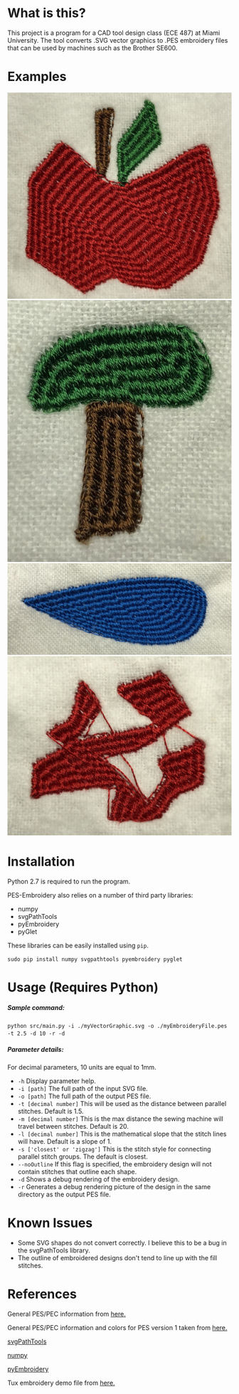 # What is this?

This project is a program for a CAD tool design class (ECE 487) at Miami University. The tool converts .SVG vector graphics to .PES embroidery files that can be used by machines such as the Brother SE600.

# Examples

![Apple](https://github.com/Reenforcements/PES-Embroidery/blob/master/DATA/Results/apple.JPG?raw=true)
![Tree](https://github.com/Reenforcements/PES-Embroidery/blob/master/DATA/Results/tree.JPG?raw=true)
![Droplet](https://github.com/Reenforcements/PES-Embroidery/blob/master/DATA/Results/droplet.JPG?raw=true)
![Zigzag](https://github.com/Reenforcements/PES-Embroidery/blob/master/DATA/Results/zigzag.JPG?raw=true)

# Installation

Python 2.7 is required to run the program.

PES-Embroidery also relies on a number of third party libraries:

- numpy
- svgPathTools
- pyEmbroidery
- pyGlet

These libraries can be easily installed using `pip`.

```
sudo pip install numpy svgpathtools pyembroidery pyglet
```

# Usage (Requires Python)

##### Sample command:
`python src/main.py -i ./myVectorGraphic.svg -o ./myEmbroideryFile.pes -t 2.5 -d 10 -r -d`

##### Parameter details:

For decimal parameters, 10 units are equal to 1mm.

- `-h` Display parameter help.
- `-i [path]` The full path of the input SVG file.
- `-o [path]` The full path of the output PES file.
- `-t [decimal number]` This will be used as the distance between parallel stitches. Default is 1.5.
- `-m [decimal number]` This is the max distance the sewing machine will travel between stitches. Default is 20.
- `-l [decimal number]` This is the mathematical slope that the stitch lines will have. Default is a slope of 1.
- `-s ['closest' or 'zigzag']` This is the stitch style for connecting parallel stitch groups. The default is closest.
- `--noOutline` If this flag is specified, the embroidery design will not contain stitches that outline each shape.
- `-d` Shows a debug rendering of the embroidery design.
- `-r` Generates a debug rendering picture of the design in the same directory as the output PES file.

# Known Issues

- Some SVG shapes do not convert correctly. I believe this to be a bug in the svgPathTools library.
- The outline of embroidered designs don't tend to line up with the fill stitches.

# References

General PES/PEC information from [here.](https://github.com/frno7/libpes/wiki/PES-format)

General PES/PEC information and colors for PES version 1 taken from [here.](https://edutechwiki.unige.ch/en/Embroidery_format_PEC#Stitch)

[svgPathTools](https://pypi.org/project/svgpathtools/)

[numpy](https://pypi.org/project/numpy/)

[pyEmbroidery](https://pypi.org/project/pyembroidery/)

Tux embroidery demo file from [here.](https://github.com/t2b/embroidery)
